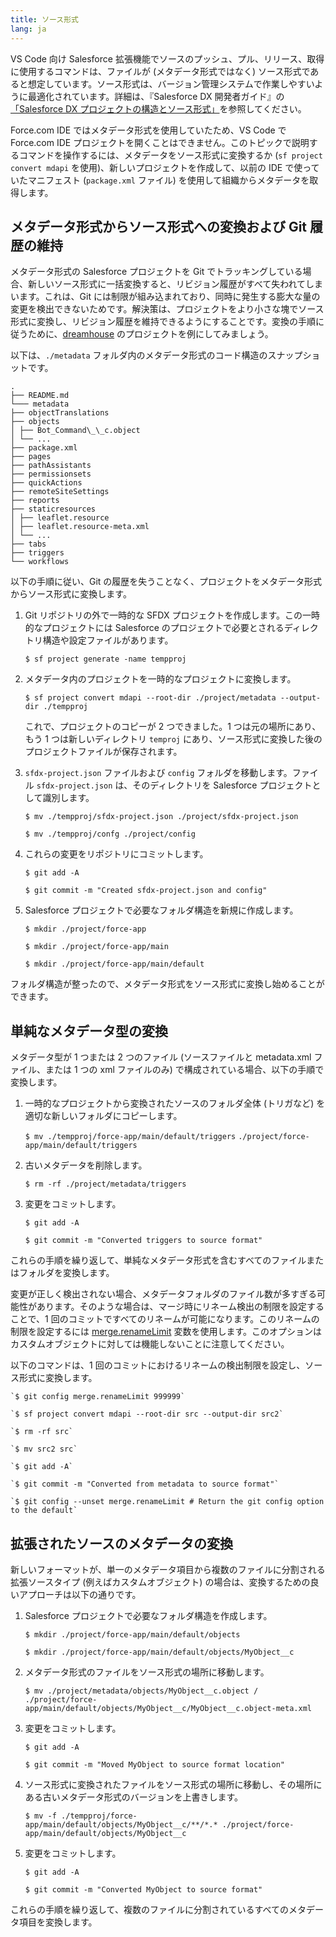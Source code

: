 ```yaml
---
title: ソース形式
lang: ja
---
```


VS Code 向け Salesforce 拡張機能でソースのプッシュ、プル、リリース、取得に使用するコマンドは、ファイルが \(メタデータ形式ではなく\) ソース形式であると想定しています。ソース形式は、バージョン管理システムで作業しやすいように最適化されています。詳細は、『Salesforce DX 開発者ガイド』の[「Salesforce DX プロジェクトの構造とソース形式」](https://developer.salesforce.com/docs/atlas.en-us.sfdx_dev.meta/sfdx_dev/sfdx_dev_source_file_format.htm)を参照してください。

Force.com IDE ではメタデータ形式を使用していたため、VS Code で Force.com IDE プロジェクトを開くことはできません。このトピックで説明するコマンドを操作するには、メタデータをソース形式に変換するか \(`sf project convert mdapi` を使用\)、新しいプロジェクトを作成して、以前の IDE で使っていたマニフェスト \(`package.xml` ファイル\) を使用して組織からメタデータを取得します。

## メタデータ形式からソース形式への変換および Git 履歴の維持

メタデータ形式の Salesforce プロジェクトを Git でトラッキングしている場合、新しいソース形式に一括変換すると、リビジョン履歴がすべて失われてしまいます。これは、Git には制限が組み込まれており、同時に発生する膨大な量の変更を検出できないためです。解決策は、プロジェクトをより小さな塊でソース形式に変換し、リビジョン履歴を維持できるようにすることです。変換の手順に従うために、[dreamhouse](https://github.com/dreamhouseapp/dreamhouse-sfdx) のプロジェクトを例にしてみましょう。

以下は、`./metadata` フォルダ内のメタデータ形式のコード構造のスナップショットです。

```text
.
├── README.md
└─── metadata
├── objectTranslations
├── objects
│ ├── Bot_Command\_\_c.object
│ └── ...
├── package.xml
├── pages
├── pathAssistants
├── permissionsets
├── quickActions
├── remoteSiteSettings
├── reports
├── staticresources
│ ├── leaflet.resource
│ ├── leaflet.resource-meta.xml
│ └── ...
├── tabs
├── triggers
└── workflows
```

以下の手順に従い、Git の履歴を失うことなく、プロジェクトをメタデータ形式からソース形式に変換します。

1. Git リポジトリの外で一時的な SFDX プロジェクトを作成します。この一時的なプロジェクトには Salesforce のプロジェクトで必要とされるディレクトリ構造や設定ファイルがあります。

   `$ sf project generate -name tempproj`

2. メタデータ内のプロジェクトを一時的なプロジェクトに変換します。

   `$ sf project convert mdapi --root-dir ./project/metadata --output-dir ./tempproj`

   これで、プロジェクトのコピーが 2 つできました。1 つは元の場所にあり、もう 1 つは新しいディレクトリ `temproj` にあり、ソース形式に変換した後のプロジェクトファイルが保存されます。

3. `sfdx-project.json` ファイルおよび `config` フォルダを移動します。ファイル `sfdx-project.json` は、そのディレクトリを Salesforce プロジェクトとして識別します。

   `$ mv ./tempproj/sfdx-project.json ./project/sfdx-project.json`

   `$ mv ./tempproj/confg ./project/config`

4. これらの変更をリポジトリにコミットします。

   `$ git add -A`

   `$ git commit -m "Created sfdx-project.json and config"`

5. Salesforce プロジェクトで必要なフォルダ構造を新規に作成します。

   `$ mkdir ./project/force-app`

   `$ mkdir ./project/force-app/main`

   `$ mkdir ./project/force-app/main/default`

フォルダ構造が整ったので、メタデータ形式をソース形式に変換し始めることができます。

## 単純なメタデータ型の変換

メタデータ型が 1 つまたは 2 つのファイル (ソースファイルと metadata.xml ファイル、または 1 つの xml ファイルのみ) で構成されている場合、以下の手順で変換します。

1. 一時的なプロジェクトから変換されたソースのフォルダ全体 (トリガなど) を適切な新しいフォルダにコピーします。

   `$ mv ./tempproj/force-app/main/default/triggers`
   `./project/force-app/main/default/triggers`

2. 古いメタデータを削除します。

   `$ rm -rf ./project/metadata/triggers`

3. 変更をコミットします。

   `$ git add -A`

   `$ git commit -m "Converted triggers to source format"`

これらの手順を繰り返して、単純なメタデータ形式を含むすべてのファイルまたはフォルダを変換します。

変更が正しく検出されない場合、メタデータフォルダのファイル数が多すぎる可能性があります。そのような場合は、マージ時にリネーム検出の制限を設定することで、1 回のコミットですべてのリネームが可能になります。このリネームの制限を設定するには [merge.renameLimit](https://git-scm.com/docs/git-config/1.5.6.5#git-config-mergerenameLimit) 変数を使用します。このオプションはカスタムオブジェクトに対しては機能しないことに注意してください。

以下のコマンドは、1 回のコミットにおけるリネームの検出制限を設定し、ソース形式に変換します。

```text
`$ git config merge.renameLimit 999999`

`$ sf project convert mdapi --root-dir src --output-dir src2`

`$ rm -rf src`

`$ mv src2 src`

`$ git add -A`

`$ git commit -m "Converted from metadata to source format"`

`$ git config --unset merge.renameLimit # Return the git config option to the default`
```

## 拡張されたソースのメタデータの変換

新しいフォーマットが、単一のメタデータ項目から複数のファイルに分割される拡張ソースタイプ (例えばカスタムオブジェクト) の場合は、変換するための良いアプローチは以下の通りです。

1. Salesforce プロジェクトで必要なフォルダ構造を作成します。

   `$ mkdir ./project/force-app/main/default/objects`

   `$ mkdir ./project/force-app/main/default/objects/MyObject__c`

2. メタデータ形式のファイルをソース形式の場所に移動します。

   `$ mv ./project/metadata/objects/MyObject__c.object /`
   `./project/force-app/main/default/objects/MyObject__c/MyObject__c.object-meta.xml`

3. 変更をコミットします。

   `$ git add -A`

   `$ git commit -m "Moved MyObject to source format location"`

4. ソース形式に変換されたファイルをソース形式の場所に移動し、その場所にある古いメタデータ形式のバージョンを上書きします。

   `$ mv -f ./tempproj/force-app/main/default/objects/MyObject__c/**/*.* ./project/force-app/main/default/objects/MyObject__c`

5. 変更をコミットします。

   `$ git add -A`

   `$ git commit -m "Converted MyObject to source format"`

これらの手順を繰り返して、複数のファイルに分割されているすべてのメタデータ項目を変換します。
